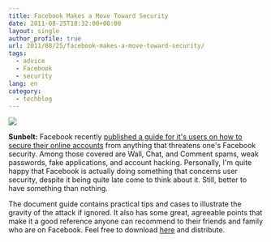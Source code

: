 ```yaml
---
title: Facebook Makes a Move Toward Security
date: 2011-08-25T18:32:00+00:00
layout: single
author_profile: true
url: 2011/08/25/facebook-makes-a-move-toward-security/
tags:
  - advice
  - Facebook
  - security
lang: en
category: 
  - techblog
---
```

[![](http://1.bp.blogspot.com/-ePy-oJJ3a3U/TlaN_30Q4mI/AAAAAAAAD_Y/IF0fUBdFtnM/s1600/facebook_logo+-+small.jpg)](http://1.bp.blogspot.com/-ePy-oJJ3a3U/TlaN_30Q4mI/AAAAAAAAD_Y/IF0fUBdFtnM/s1600/facebook_logo+-+small.jpg)

**Sunbelt:** Facebook recently [published a guide for it's users on how to secure their online accounts](https://www.facebook.com/safety/attachment/Guide%20to%20Facebook%20Security.pdf) from anything that threatens one's Facebook security. Among those covered are Wall, Chat, and Comment spams, weak passwords, fake applications, and account hacking. Personally, I'm quite happy that Facebook is actually doing something that concerns user security, despite it being quite late come to think about it. Still, better to have something than nothing.

The document guide contains practical tips and cases to illustrate the gravity of the attack if ignored. It also has some great, agreeable points that make it a good reference anyone can recommend to their friends and family who are on Facebook. Feel free to download [here](https://www.facebook.com/safety/attachment/Guide%20to%20Facebook%20Security.pdf) and distribute.